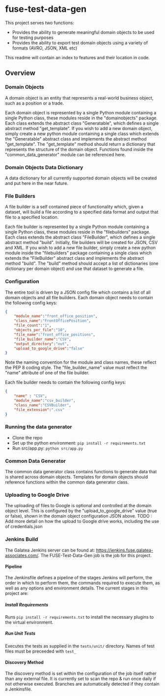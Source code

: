 # fuse-test-data-gen
This project serves two functions:
- Provides the ability to generate meaningful domain objects to be used for testing purposes
- Provides the ability to export test domain objects using a variety of formats (AVRO, JSON, XML etc)

This readme will contain an index to features and their location in code.

## Overview

### Domain Objects

A domain object is an entity that represents a real-world business object, such as a position or a trade.

Each domain object is represented by a single Python module containing a single Python class, these modules reside in the "domainobjects" package.  Each class extends the abstract class "Generatable", which defines a single abstract method "get_template".  If you wish to add a new domain object, simply create a new python module containing a single class which extends the "Generatable" abstract class and implements the abstract method "get_template".  The "get_template" method should return a dictionary that represents the structure of the domain object.  Functions found inside the "common_data_generator" module can be referenced here.

### Domain Objects Data Dictionary

A data dictionary for all currently supported domain objects will be created and put here in the near future.

### File Builders

A file builder is a self contained piece of functionality which, given a dataset, will build a file according to a specified data format and output that file to a specified location.  

Each file builder is represented by a single Python module containing a single Python class, these modules reside in the "filebuilders" package.  Each class extends the abstract class "FileBuilder", which defines a single abstract method "build".  Initially, file builders will be created for JSON, CSV and XML.  If you wish to add a new file builder, simply create a new python module inside the "filebuilders" package containing a single class which extends the "FileBuilder" abstract class and implements the abstract method "build".  The "build" method should accept a list of dictionaries (one dictionary per domain object) and use that dataset to generate a file.

### Configuration

The entire tool is driven by a JSON config file which contains a list of all domain objects and all file builders.  Each domain object needs to contain the following config keys:

```json
{
    "module_name":"front_office_position",
    "class_name":"FrontOfficePosition",
    "file_count":"1",
    "objects_per_file":"10",
    "file_name":"front_office_positions",
    "file_builder_name":"CSV",
    "output_directory":"out",
    "upload_to_google_drive":"false"
}
```

Note the naming convention for the module and class names, these reflect the PEP 8 coding style.  The "file_builder_name" value must reflect the "name" attribute of one of the file builder.

Each file builder needs to contain the following config keys:

```json
{
    "name" : "CSV",
    "module_name":"csv_builder",
    "class_name":"CSVBuilder",
    "file_extension":".csv"        
}
```

### Running the data generator
- Clone the repo
- Set up the python environment: ```pip install -r requirements.txt```
- Run src/app.py: ```python src/app.py```

### Common Data Generator   
The common data generator class contains functions to generate data that is shared across domain objects.  Templates for domain objects should reference functions within the common data generator class.

### Uploading to Google Drive
The uploading of files to Google is optional and controlled at the domain object level.  This is configured by the "upload_to_google_drive" value (true or false), shown in the domain object configuration JSON above.
TODO : Add more detail on how the upload to Google drive works, including the use of credentials.json

### Jenkins Build
The Galatea Jenkins server can be found at: https://jenkins.fuse.galatea-associates.com/.
The FUSE-Test-Data-Gen job is the job for this project.
#### Pipeline
The Jenkinsfile defines a pipeline of the stages Jenkins will perform, the order in which to perform them, the commands required to execute them, as well as any options and environment details. The current stages in this project are:
##### Install Requirements
Runs ```pip install -r requirements.txt``` to install the necessary plugins to the virtual environment.
##### Run Unit Tests
Executes the tests as supplied in the ```tests/unit/``` directory. Names of test files must be preceeded with ```test_```
#### Discovery Method
The discovery method is set within the configuration of the job itself rather than any external file. It is currently set to scan the repo & run once daily if not otherwise executed. Branches are automatically detected if they contain a Jenkinsfile. 
